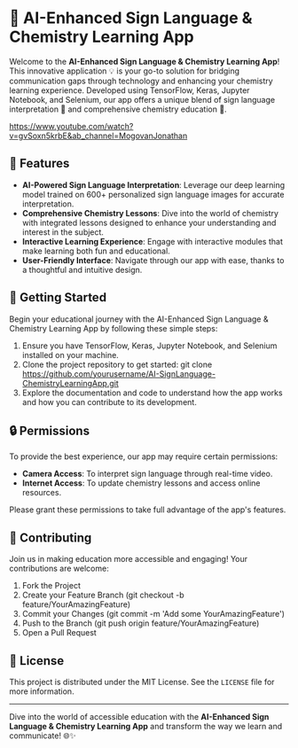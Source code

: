 # 🤖 AI-Enhanced Sign Language & Chemistry Learning App

Welcome to the **AI-Enhanced Sign Language & Chemistry Learning App**! This innovative application 💡 is your go-to solution for bridging communication gaps through technology and enhancing your chemistry learning experience. Developed using TensorFlow, Keras, Jupyter Notebook, and Selenium, our app offers a unique blend of sign language interpretation 🤟 and comprehensive chemistry education 🧪.

https://www.youtube.com/watch?v=gvSoxn5krbE&ab_channel=MogovanJonathan

## 🌟 Features

- **AI-Powered Sign Language Interpretation**: Leverage our deep learning model trained on 600+ personalized sign language images for accurate interpretation.
- **Comprehensive Chemistry Lessons**: Dive into the world of chemistry with integrated lessons designed to enhance your understanding and interest in the subject.
- **Interactive Learning Experience**: Engage with interactive modules that make learning both fun and educational.
- **User-Friendly Interface**: Navigate through our app with ease, thanks to a thoughtful and intuitive design.

## 🚀 Getting Started

Begin your educational journey with the AI-Enhanced Sign Language & Chemistry Learning App by following these simple steps:

1. Ensure you have TensorFlow, Keras, Jupyter Notebook, and Selenium installed on your machine.
2. Clone the project repository to get started:
   git clone https://github.com/yourusername/AI-SignLanguage-ChemistryLearningApp.git
3. Explore the documentation and code to understand how the app works and how you can contribute to its development.

## 🔒 Permissions

To provide the best experience, our app may require certain permissions:

- **Camera Access**: To interpret sign language through real-time video.
- **Internet Access**: To update chemistry lessons and access online resources.

Please grant these permissions to take full advantage of the app's features.

## 👥 Contributing

Join us in making education more accessible and engaging! Your contributions are welcome:

1. Fork the Project
2. Create your Feature Branch (git checkout -b feature/YourAmazingFeature)
3. Commit your Changes (git commit -m 'Add some YourAmazingFeature')
4. Push to the Branch (git push origin feature/YourAmazingFeature)
5. Open a Pull Request

## 📄 License

This project is distributed under the MIT License. See the `LICENSE` file for more information.

---

Dive into the world of accessible education with the **AI-Enhanced Sign Language & Chemistry Learning App** and transform the way we learn and communicate! 🌐✨
